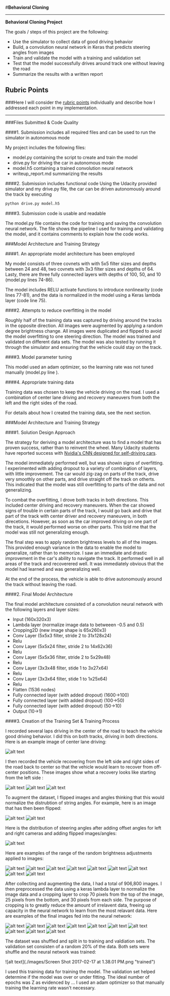 #**Behavioral Cloning** 

---

**Behavioral Cloning Project**

The goals / steps of this project are the following:
* Use the simulator to collect data of good driving behavior
* Build, a convolution neural network in Keras that predicts steering angles from images
* Train and validate the model with a training and validation set
* Test that the model successfully drives around track one without leaving the road
* Summarize the results with a written report


[//]: # (Image References)

[image1]: ./examples/placeholder.png "Model Visualization"
[image2]: ./examples/placeholder.png "Grayscaling"
[image3]: ./examples/placeholder_small.png "Recovery Image"
[image4]: ./examples/placeholder_small.png "Recovery Image"
[image5]: ./examples/placeholder_small.png "Recovery Image"
[image6]: ./examples/placeholder_small.png "Normal Image"
[image7]: ./examples/placeholder_small.png "Flipped Image"

## Rubric Points
###Here I will consider the [rubric points](https://review.udacity.com/#!/rubrics/432/view) individually and describe how I addressed each point in my implementation.  

---
###Files Submitted & Code Quality

####1. Submission includes all required files and can be used to run the simulator in autonomous mode

My project includes the following files:
* model.py containing the script to create and train the model
* drive.py for driving the car in autonomous mode
* model.h5 containing a trained convolution neural network 
* writeup_report.md summarizing the results

####2. Submission includes functional code
Using the Udacity provided simulator and my drive.py file, the car can be driven autonomously around the track by executing 
```sh
python drive.py model.h5
```

####3. Submission code is usable and readable

The model.py file contains the code for training and saving the convolution neural network. The file shows the pipeline I used for training and validating the model, and it contains comments to explain how the code works.

###Model Architecture and Training Strategy

####1. An appropriate model architecture has been employed

My model consists of three covnets with with 5x5 filter sizes and depths between 24 and 48, two covnets with 3x3 filter sizes and depths of 64. Lasty, there are three fully connected layers with depths of 100, 50, and 10 (model.py lines 74-86).

The model includes RELU activate functions to introduce nonlinearity (code lines 77-81), and the data is normalized in the model using a Keras lambda layer (code line 75). 

####2. Attempts to reduce overfitting in the model 

Roughly half of the training data was captured by driving around the tracks in the opposite direction. All images were augmented by applying a random degree brightness change. All images were duplicated and flipped to avoid the model overfitting to one steering direction. The model was trained and validated on different data sets. The model was also tested by running it through the simulator and ensuring that the vehicle could stay on the track.

####3. Model parameter tuning

This model used an adam optimizer, so the learning rate was not tuned manually (model.py line ).

####4. Appropriate training data

Training data was chosen to keep the vehicle driving on the road. I used a combination of center lane driving and recovery maneuvers from both the left and the right sides of the road.

For details about how I created the training data, see the next section. 

###Model Architecture and Training Strategy

####1. Solution Design Approach

The strategy for deriving a model architecture was to find a model that has proven success, rather than to reinvent the wheel. Many Udacity students have reported success with [Nvidia's CNN designed for self-driving cars](https://arxiv.org/pdf/1604.07316v1.pdf).

The model immediately performed well, but was showin signs of overfitting. I experimented with adding dropout to a variety of combination of layers, with little improvement. The car would zig-zag on parts of the track, drive very smoothly on other parts, and drive straight off the track on otherts. This indicated that the model was still overfitting to parts of the data and not generalizing.

To combat the overfitting, I drove both tracks in both directions. This included center driving and recovery maneuvers. When the car showed signs of trouble in certain parts of the track, I would go back and drive that part of the track with center driver and recovery maneuvers, in both direcetions. However, as soon as the car improved driving on one part of the track, it would performed worse on other parts. This told me that the model was still not generalizing enough.

The final step was to apply random brightness levels to all of the images. This provided enough variance in the data to enable the model to generalize, rather than to memorize. I saw an immediate and drastic improvement in the car's ability to navigate the track. It performed well in all areas of the track and recoverered well. It was immediately obvious that the model had learned and was generalizing well.

At the end of the process, the vehicle is able to drive autonomously around the track without leaving the road.

####2. Final Model Architecture

The final model architecture consisted of a convolution neural network with the following layers and layer sizes:

* Input (160x320x3)
* Lambda layer (normalize image data to betweeen -0.5 and 0.5)
* Cropping2D (new image shape is 65x260x3)
* Conv Layer (5x5x3 filter, stride 2 to 31x128x24)
* Relu
* Conv Layer (5x5x24 filter, stride 2 to 14x62x36)
* Relu
* Conv Layer (5x5x36 filter, stride 2 to 5x29x48)
* Relu
* Conv Layer (3x3x48 filter, stide 1 to 3x27x64)
* Relu
* Conv Layer (3x3x64 filter, stide 1 to 1x25x64)
* Relu
* Flatten (1536 nodes)
* Fully connected layer (with added dropout) (1600->100)
* Fully connected layer (with added dropout) (100->50)
* Fully connected layer (with added dropout) (50->10)
* Output (10->1)


####3. Creation of the Training Set & Training Process

I recorded several laps driving in the center of the road to teach the vehicle good driving behavior. I did this on both tracks, driving in both directions. Here is an example image of center lane driving:

![alt text](./images/center_driving_example.png "Center Driving")



I then recorded the vehicle recovering from the left side and right sides of the road back to center so that the vehicle would learn to recover from off-center positions. These images show what a recovery looks like starting from the left side :

![alt text](./images/recovery_1.png "Recovery Driving")
![alt text](./images/recovery_2.png "Recovery Driving")
![alt text](./images/recovery_3.png "Recovery Driving")



To augment the dataset, I flipped images and angles thinking that this would normalize the distrubtion of string angles. For example, here is an image that has then been flipped:

![alt text](./images/normal_image.png "Normal")
![alt text](./images/flipped_image.png "Flipped")



Here is the distribution of steering angles after adding offset angles for left and right cameras and adding flipped images/angles:

![alt text](./images/angle_distribution.png "Steering Angles")



Here are examples of the range of the random brightness adjustments applied to images:

![alt text](./images/brightness_1.png "brightness 0.4")
![alt text](./images/brightness_2.png "brightness 0.5")
![alt text](./images/brightness_3.png "brightness 0.6")
![alt text](./images/brightness_4.png "brightness 0.7")
![alt text](./images/brightness_5.png "brightness 0.8")
![alt text](./images/brightness_6.png "brightness 0.9")
![alt text](./images/brightness_7.png "brightness 1.0")
![alt text](./images/brightness_8.png "brightness 1.1")
![alt text](./images/brightness_9.png "brightness 1.2")



After collecting and augmenting the data, I had a total of 906,800 images. I then preprocessed the data using a keras lambda layer to normalize the image data and a cropping layer to crop 70 pixels from the top of the image, 25 pixels from the bottom, and 30 pixels from each side. The purpose of cropping is to greatly reduce the amount of irrelavent data, freeing up capacity in the neural network to learn from the most relavant data. Here are examples of the final images fed into the neural network:

![alt text](./images/final_1.png "Final 1")
![alt text](./images/final_2.png "Final 2")
![alt text](./images/final_3.png "Final 3")
![alt text](./images/final_4.png "Final 4")
![alt text](./images/final_5.png "Final 5")
![alt text](./images/final_6.png "Final 6")
![alt text](./images/final_7.png "Final 7")
![alt text](./images/final_8.png "Final 8")
![alt text](./images/final_9.png "Final 9")
![alt text](./images/final_10.png "Final 10")



The dataset was shuffled and split in to training and valdiation sets. The validation set consisten of a random 20% of the data. Both sets were shuffle and the neural network was trained:

![alt text](./images/Screen Shot 2017-02-17 at 1.38.01 PM.png "trained") 

I used this training data for training the model. The validation set helped determine if the model was over or under fitting. The ideal number of epochs was Z as evidenced by ... I used an adam optimizer so that manually training the learning rate wasn't necessary.
